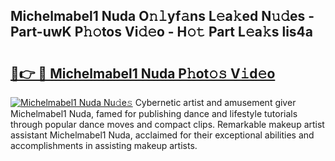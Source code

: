 ## Michelmabel1 Nuda O𝚗𝚕yf𝚊ns L𝚎a𝚔ed N𝚞𝚍es - Part-uwK P𝚑𝚘tos Vi𝚍𝚎o - H𝚘𝚝 Part L𝚎a𝚔s lis4a

# <h2><a href="http://kf0kl0d.oniu.top/?m=Michelmabel1+Nuda">🔗👉 🔴 Michelmabel1 Nuda P𝚑ot𝚘𝚜 V𝚒d𝚎o</a></h2>

[![Michelmabel1 Nuda Nu𝚍e𝚜](https://i.imgur.com/0qMVB7G.gif)](http://kf0kl0d.oniu.top/?m=Michelmabel1+Nuda)
Cybernetic artist and amusement giver Michelmabel1 Nuda, famed for publishing dance and lifestyle tutorials through popular dance moves and compact clips. Remarkable makeup artist assistant Michelmabel1 Nuda, acclaimed for their exceptional abilities and accomplishments in assisting makeup artists.  
